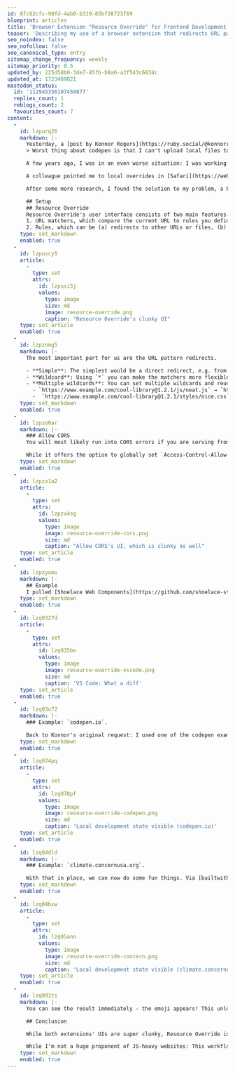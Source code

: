 ```yaml
---
id: 8fc62cfc-90fd-4ab0-b319-85bf38723f69
blueprint: articles
title: 'Browser Extension "Resource Override" for Frontend Development'
teaser: 'Describing my use of a browser extension that redirects URL patterns to wherever-you-want to boost specific frontend tasks'
seo_noindex: false
seo_nofollow: false
seo_canonical_type: entry
sitemap_change_frequency: weekly
sitemap_priority: 0.5
updated_by: 225d58b0-3de7-45fb-b9a6-a2f543c6834c
updated_at: 1723489821
mastodon_status:
  id: '112945356107450877'
  replies_count: 1
  reblogs_count: 2
  favourites_count: 7
content:
  -
    id: lzpurq26
    markdown: |-
      Yesterday, a [post by Konnor Rogers](https://ruby.social/@konnorrogers/112940390648589642) on Mastodon caught my eye:
      > Worst thing about codepen is that I can't upload local files to verify fixes.

      A few years ago, I was in an even worse situation: I was working on a decoupled site where the only way to debug the frontend was to do a deployment and change the CMS' asset path via a URL query parameter (something like `?components-version=fix/make-input-usable`). This workflow drove me crazy and I was eagerly looking for ways to avoid this huge time waster.

      A colleague pointed me to local overrides in [Safari](https://webkit.org/web-inspector/local-overrides/) and [Chrome](https://developer.chrome.com/docs/devtools/overrides): A way to override requested files with custom files. While this felt okay for single files, it was definitely not an option for the many micro-frontends I was working on, which consisted of many chunked files.

      After some more research, I found the solution to my problem, a browser extension called "Resource Override", available for [Chromium](https://chromewebstore.google.com/detail/resource-override/pkoacgokdfckfpndoffpifphamojphii) and [Firefox](https://addons.mozilla.org/en-US/firefox/addon/resourceoverride/). Let me tell you: It completely changed the way we work.

      ## Setup
      ## Resource Override
      Resource Override's user interface consists of two main features:
      1. URL matchers, which compare the current URL to rules you define
      2. Rules, which can be (a) redirects to other URLs or files, (b) injections of files or (c) modification of request/response headers
    type: set_markdown
    enabled: true
  -
    id: lzpuscy5
    article:
      -
        type: set
        attrs:
          id: lzpusi5j
          values:
            type: image
            size: md
            image: resource-override.png
            caption: "Resource Override's clunky UI"
    type: set_article
    enabled: true
  -
    id: lzpznmg5
    markdown: |-
      The most important part for us are the URL pattern redirects.

      - **Simple**: The simplest would be a direct redirect, e.g. from resource `https://www.example.com/js/neat.js` to `http://localhost:8080/js/neat.js`.
      - **Wildcard**: Using `*` you can make the matchers more flexible, e.g. `https://www.example.com/cool-library@1.2.1/js/neat.js` could be matched with `https://www.example.com/*/js/neat.js`.
      - **Multiple wildcards**: You can set multiple wildcards and reuse them in your redirect, e.g. `https://www.example.com/**/*` with a redirect to `http://localhost:8080/*` which would enable the following:
        - `https://www.example.com/cool-library@1.2.1/js/neat.js` → `http://localhost:8080/js/neat.js`
        -  `https://www.example.com/cool-library@1.2.1/styles/nice.css` →  `http://localhost:8080/styles/nice.css`
    type: set_markdown
    enabled: true
  -
    id: lzpzo0ar
    markdown: |-
      ### Allow CORS
      You will most likely run into CORS errors if you are serving from `localhost`. While Resource Override offers the ability to override request and response headers, I never got this to work with my local overrides. Instead, I'm using the Allow Cors extension, which is also available for [Chrome](https://chromewebstore.google.com/detail/allow-cors-access-control/lhobafahddgcelffkeicbaginigeejlf?hl=en) and [Firefox](https://addons.mozilla.org/en-US/firefox/addon/access-control-allow-origin/).

      While it offers the option to globally set `Access-Control-Allow-Origin` to `*`, this made e.g. YouTube super buggy for me. Therefore, I recommend setting a custom rule (available at the bottom of the extension's options) as shown in the screenshot below:
    type: set_markdown
    enabled: true
  -
    id: lzpzx1a2
    article:
      -
        type: set
        attrs:
          id: lzpzx4sg
          values:
            type: image
            image: resource-override-cors.png
            size: md
            caption: "Allow CORS's UI, which is clunky as well"
    type: set_article
    enabled: true
  -
    id: lzpzyumu
    markdown: |-
      ## Example
      I pulled [Shoelace Web Components](https://github.com/shoelace-style/shoelace), started the dev server and made a huge change in the `<sl-input>` component: I added `✨ ` to the label.
    type: set_markdown
    enabled: true
  -
    id: lzq0327d
    article:
      -
        type: set
        attrs:
          id: lzq035bo
          values:
            type: image
            image: resource-override-vscode.png
            size: md
            caption: 'VS Code: What a diff'
    type: set_article
    enabled: true
  -
    id: lzq03o72
    markdown: |-
      ### Example: `codepen.io`.

      Back to Konnor's original request: I used one of the codepen examples from the Shoelace docs, created a redirect from `https://cdn.jsdelivr.net/npm/@shoelace-style/shoelace**/cdn/*` to `http://localhost:4000/dist/*`, and here we are: In the Network tab I see the redirect for the original file to `localhost`, which now also calls all other chunks from `localhost` as well. As hoped: The preview shows the emoji!
    type: set_markdown
    enabled: true
  -
    id: lzq074pq
    article:
      -
        type: set
        attrs:
          id: lzq078pf
          values:
            type: image
            image: resource-override-codepen.png
            size: md
            caption: 'Local development state visible (codepen.io)'
    type: set_article
    enabled: true
  -
    id: lzq04dld
    markdown: |-
      ### Example: `climate.concernusa.org`.

      With that in place, we can now do some fun things. Via [builtwith.com](https://builtwith.com) I found [climate.concernusa.org](https://climate.concernusa.org/) which uses Shoelace in its frontend. I made a rule that matches `https://cdn.jsdelivr.net/npm/@shoelace-style/shoelace**/dist/*` and redirected it to `http://localhost:4000/dist/*`. Since they are using a really old version, I also included a CSS file to fill in missing CSS variables.
    type: set_markdown
    enabled: true
  -
    id: lzq04bxw
    article:
      -
        type: set
        attrs:
          id: lzq05ann
          values:
            type: image
            image: resource-override-concern.png
            size: md
            caption: 'Local development state visible (climate.concernusa.org)'
    type: set_article
    enabled: true
  -
    id: lzq091ti
    markdown: |-
      You can see the result immediately - the emoji appears! This unlocks you to debug your components and micro frontend even on production websites.

      ## Conclusion

      While both extensions' UIs are super clunky, Resource Override is super powerful. Coming back to the the project I described at the beginning: Our team's workflow changed completely because of the extension, and it's still being used heavily on a daily basis. For some features or bugs, we had to work on 4 or 5 JS services at the same time (component libraries, micro frontends, tracking library etc.), all hosted on local servers - and thanks to the SPA-like architecture and using the extension, we were even able to test them in our production environment without a single deployment.

      While I'm not a huge proponent of JS-heavy websites: This workflow was pretty nice. 🙃
    type: set_markdown
    enabled: true
---
```

